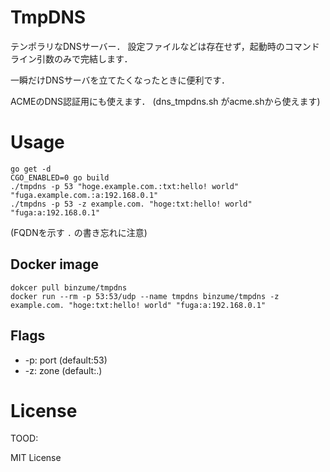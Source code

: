 # TmpDNS

テンポラリなDNSサーバー．
設定ファイルなどは存在せず，起動時のコマンドライン引数のみで完結します．

一瞬だけDNSサーバを立てたくなったときに便利です．

ACMEのDNS認証用にも使えます．
(dns_tmpdns.sh がacme.shから使えます)

# Usage

```console
go get -d
CGO_ENABLED=0 go build
./tmpdns -p 53 "hoge.example.com.:txt:hello! world" "fuga.example.com.:a:192.168.0.1"
./tmpdns -p 53 -z example.com. "hoge:txt:hello! world" "fuga:a:192.168.0.1"
```
(FQDNを示す `.` の書き忘れに注意)

## Docker image

```console
dokcer pull binzume/tmpdns
docker run --rm -p 53:53/udp --name tmpdns binzume/tmpdns -z example.com. "hoge:txt:hello! world" "fuga:a:192.168.0.1"
```

## Flags

- -p: port (default:53)
- -z: zone (default:.)

# License

TOOD:

MIT License
